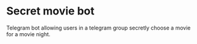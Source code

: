 # Secret movie bot

Telegram bot allowing users in a telegram group secretly choose a movie for a movie night.
